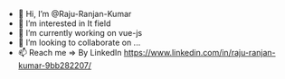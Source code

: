 - 👋 Hi, I’m @Raju-Ranjan-Kumar
- 👀 I’m interested in It field
- 🌱 I’m currently working on vue-js
- 💞️ I’m looking to collaborate on ...
- 📫 Reach me => By LinkedIn https://www.linkedin.com/in/raju-ranjan-kumar-9bb282207/

<!---
Raju-Ranjan-Kumar/Raju-Ranjan-Kumar is a ✨ special ✨ repository because its `README.md` (this file) appears on your GitHub profile.
You can click the Preview link to take a look at your changes.
--->
